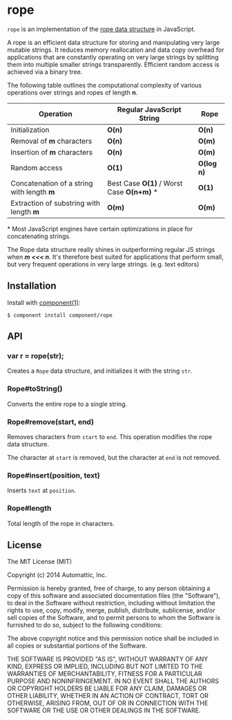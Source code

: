 
# rope

  `rope` is an implementation of the [rope data structure](https://en.wikipedia.org/wiki/Rope (data structure)) in JavaScript.

  A rope is an efficient data structure for storing and manipulating very large mutable strings. 
  It reduces memory reallocation and data copy overhead for applications that are constantly operating on very large strings
  by splitting them into multiple smaller strings transparently. Efficient random access is achieved via a binary tree.

  The following table outlines the computational complexity of various operations over strings and ropes of length **n**.

  Operation                                    | Regular JavaScript String                     | Rope 
  ---------------------------------------------|-----------------------------------------------|------------
  Initialization                               | **O(n)**                                      | **O(n)**
  Removal of **m** characters                  | **O(n)**                                      | **O(m)**
  Insertion of **m** characters                | **O(n)**                                      | **O(m)**
  Random access                                | **O(1)**                                      | **O(log n)**
  Concatenation of a string with length **m**  | Best Case **O(1)** / Worst Case **O(n+m)** \* | **O(1)**
  Extraction of substring with length **m**    | **O(m)**                                      | **O(m)**

  \* Most JavaScript engines have certain optimizations in place for concatenating strings.

  The Rope data structure really shines in outperforming regular JS strings when ***m <<< n***. It's therefore best suited for
  applications that perform small, but very frequent operations in very large strings. (e.g. text editors)

## Installation

  Install with [component(1)](http://component.io):

    $ component install component/rope

## API

### var r = rope(str);

Creates a `Rope` data structure, and initializes it with the string `str`.

### Rope#toString()

Converts the entire rope to a single string.

### Rope#remove(start, end)

Removes characters from `start` to `end`. This operation modifies the rope data structure.

The character at `start` is removed, but the character at `end` is not removed.

### Rope#insert(position, text)

Inserts `text` at `position`.

### Rope#length

Total length of the rope in characters.

## License

  The MIT License (MIT)

  Copyright (c) 2014 Automattic, Inc.

  Permission is hereby granted, free of charge, to any person obtaining a copy
  of this software and associated documentation files (the "Software"), to deal
  in the Software without restriction, including without limitation the rights
  to use, copy, modify, merge, publish, distribute, sublicense, and/or sell
  copies of the Software, and to permit persons to whom the Software is
  furnished to do so, subject to the following conditions:

  The above copyright notice and this permission notice shall be included in
  all copies or substantial portions of the Software.

  THE SOFTWARE IS PROVIDED "AS IS", WITHOUT WARRANTY OF ANY KIND, EXPRESS OR
  IMPLIED, INCLUDING BUT NOT LIMITED TO THE WARRANTIES OF MERCHANTABILITY,
  FITNESS FOR A PARTICULAR PURPOSE AND NONINFRINGEMENT. IN NO EVENT SHALL THE
  AUTHORS OR COPYRIGHT HOLDERS BE LIABLE FOR ANY CLAIM, DAMAGES OR OTHER
  LIABILITY, WHETHER IN AN ACTION OF CONTRACT, TORT OR OTHERWISE, ARISING FROM,
  OUT OF OR IN CONNECTION WITH THE SOFTWARE OR THE USE OR OTHER DEALINGS IN
  THE SOFTWARE.
